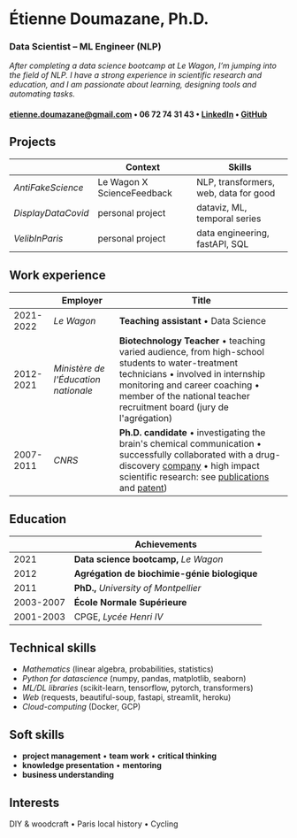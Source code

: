 # Étienne Doumazane, Ph.D.
### Data Scientist – ML Engineer (NLP)
*After completing a data science bootcamp at Le Wagon, I’m jumping into the field of NLP. I have a strong experience in scientific research and education, and I am passionate about learning, designing tools and automating tasks.*

#### etienne.doumazane@gmail.com • 06 72 74 31 43 • [LinkedIn](www.linkedin.com/in/etienne-doumazane) • [GitHub](www.github.com/E-Dmz)

## Projects
||Context|Skills|
|-|-|-|
*AntiFakeScience*|Le Wagon X ScienceFeedback|NLP, transformers, web, data for good
*DisplayDataCovid*|personal project|dataviz, ML, temporal series|
*VelibInParis*|personal project|data engineering, fastAPI, SQL

## Work experience
||Employer|Title|
|-|-|-|
|2021-2022 |*Le Wagon* |**Teaching assistant** • Data Science |
|2012-2021 |*Ministère de l'Éducation nationale*|**Biotechnology Teacher** • teaching varied audience, from high-school students to water-treatment technicians • involved in internship monitoring and career coaching • member of the national teacher recruitment board (jury de l'agrégation)
|2007-2011 |*CNRS* |**Ph.D. candidate** • investigating the brain's chemical communication • successfully collaborated with a drug-discovery [company](https://fr.cisbio.eu/) • high impact scientific research: see [publications](https://scholar.google.com/citations?hl=en&user=_GG5vHQAAAAJ) and [patent](https://patents.google.com/patent/US8697380B2/en))

## Education
||Achievements|
|-|-|
|2021|**Data science bootcamp,** *Le Wagon* 
|2012|**Agrégation de biochimie-génie biologique**
|2011| **PhD.,** *University of Montpellier*
|2003-2007| **École Normale Supérieure**
|2001-2003|CPGE, *Lycée Henri IV*

## Technical skills
- *Mathematics* (linear algebra, probabilities, statistics)
- *Python for datascience* (numpy, pandas, matplotlib, seaborn)
- *ML/DL libraries* (scikit-learn, tensorflow, pytorch, transformers)
- *Web* (requests, beautiful-soup, fastapi, streamlit, heroku)
- *Cloud-computing* (Docker, GCP)

## Soft skills
- **project management** • **team work** • **critical thinking**
- **knowledge presentation** • **mentoring**
- **business understanding**

## Interests
DIY & woodcraft • Paris local history • Cycling
